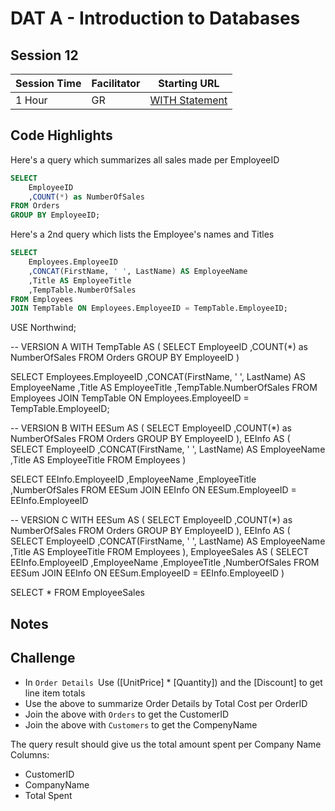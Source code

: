 # DAT A - Introduction to Databases
## Session 12


|Session Time|Facilitator|Starting URL              |
|------------|-----------|-------------------------------------------------------|
|1 Hour      |GR         |[WITH Statement](https://modern-sql.com/feature/with)     |



## Code Highlights
Here's a query which summarizes all sales made per EmployeeID
```sql
SELECT 
    EmployeeID
    ,COUNT(*) as NumberOfSales
FROM Orders
GROUP BY EmployeeID;
```

Here's a 2nd query which lists the Employee's names and Titles
```sql
SELECT
    Employees.EmployeeID
    ,CONCAT(FirstName, ' ', LastName) AS EmployeeName
    ,Title AS EmployeeTitle
    ,TempTable.NumberOfSales
FROM Employees
JOIN TempTable ON Employees.EmployeeID = TempTable.EmployeeID;
```

USE Northwind;

-- VERSION A
WITH TempTable AS (
    SELECT 
        EmployeeID
        ,COUNT(*) as NumberOfSales
    FROM Orders
    GROUP BY EmployeeID
)

SELECT
    Employees.EmployeeID
    ,CONCAT(FirstName, ' ', LastName) AS EmployeeName
    ,Title AS EmployeeTitle
    ,TempTable.NumberOfSales
FROM Employees
JOIN TempTable ON Employees.EmployeeID = TempTable.EmployeeID;

-- VERSION B
WITH EESum AS (
    SELECT 
        EmployeeID
        ,COUNT(*) as NumberOfSales
    FROM Orders
    GROUP BY EmployeeID
),
EEInfo AS (
    SELECT
        EmployeeID
        ,CONCAT(FirstName, ' ', LastName) AS EmployeeName
        ,Title AS EmployeeTitle
    FROM Employees
)

SELECT
    EEInfo.EmployeeID
    ,EmployeeName
    ,EmployeeTitle
    ,NumberOfSales
FROM EESum
JOIN EEInfo ON EESum.EmployeeID = EEInfo.EmployeeID

-- VERSION C
WITH EESum AS (
    SELECT 
        EmployeeID
        ,COUNT(*) as NumberOfSales
    FROM Orders
    GROUP BY EmployeeID
),
EEInfo AS (
    SELECT
        EmployeeID
        ,CONCAT(FirstName, ' ', LastName) AS EmployeeName
        ,Title AS EmployeeTitle
    FROM Employees
),
EmployeeSales AS (
    SELECT
        EEInfo.EmployeeID
        ,EmployeeName
        ,EmployeeTitle
        ,NumberOfSales
    FROM EESum
    JOIN EEInfo ON EESum.EmployeeID = EEInfo.EmployeeID
)

SELECT * FROM EmployeeSales


## Notes




## Challenge
- In ```Order Details ```Use ([UnitPrice] * [Quantity]) and the [Discount] to get line item totals
- Use the above to summarize Order Details by Total Cost per OrderID
- Join the above with ```Orders``` to get the CustomerID
- Join the above with ```Customers``` to get the CompenyName

The query result should give us the total amount spent per Company Name
Columns:
- CustomerID
- CompanyName
- Total Spent